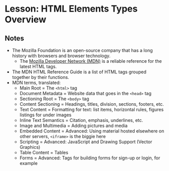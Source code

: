 # Lesson: HTML Elements Types Overview

## Notes

- The Mozilla Foundation is an open-source company that has a long history with browsers and browser technology.
  - The [Mozilla Developer Network (MDN)](https://developer.mozilla.org/en-US/docs/Web/HTML/Element) is a reliable reference for the latest HTML tags.
- The MDN HTML Reference Guide is a list of HTML tags grouped together by their functions.
- MDN terms, translated:
  - Main Root = The `<html>` tag
  - Document Metadata = Website data that goes in the `<head>` tag
  - Sectioning Root = The `<body>` tag
  - Content Sectioning = Headings, titles, division, sections, footers, etc.
  - Text Content = Formatting for text: list items, horizontal rules, figures listings for under images
  - Inline Text Semantics = Citation, emphasis, underlines, etc.
  - Image and Multimedia = Adding pictures and media
  - Embedded Content = Advanced: Using material hosted elsewhere on other servers, `<iframe>` is the biggie here
  - Scripting = Advanced: JavaScript and Drawing Support (Vector Graphics)
  - Table Content = Tables
  - Forms = Advanced: Tags for building forms for sign-up or login, for example
